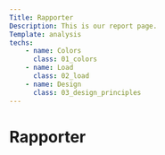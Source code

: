 ```yaml
---
Title: Rapporter
Description: This is our report page.
Template: analysis
techs:
    - name: Colors
      class: 01_colors
    - name: Load
      class: 02_load
    - name: Design
      class: 03_design_principles
---
```


Rapporter
==========================